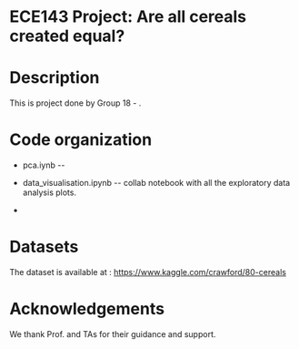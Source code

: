 # ECE143 Project: Are all cereals created equal?

Description
===========
This is project done by Group 18 - .

Code organization
=================
*  pca.iynb -- 

*  data_visualisation.ipynb -- collab notebook with all the exploratory data analysis plots.
 
*  

Datasets
========
The dataset is available at : https://www.kaggle.com/crawford/80-cereals


Acknowledgements
================
We thank Prof.  and TAs for their guidance and support.

